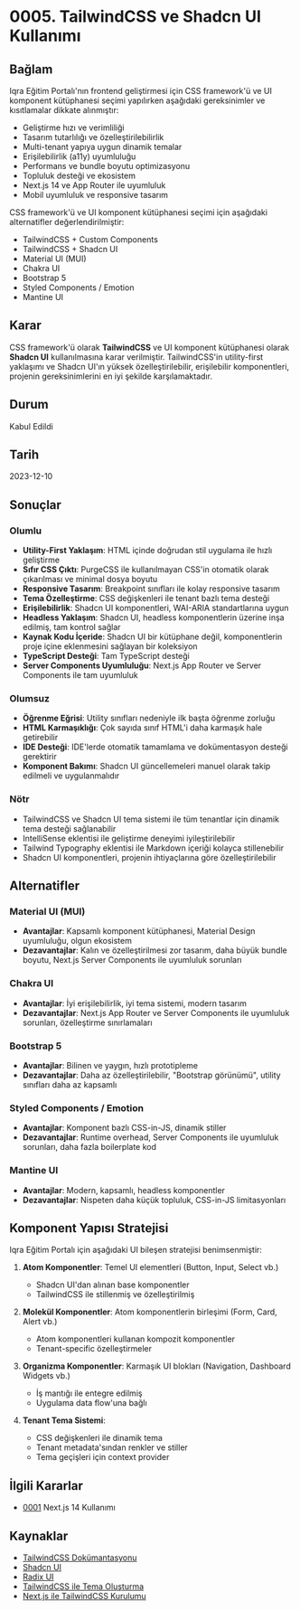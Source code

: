 # 0005. TailwindCSS ve Shadcn UI Kullanımı

## Bağlam

Iqra Eğitim Portalı'nın frontend geliştirmesi için CSS framework'ü ve UI komponent kütüphanesi seçimi yapılırken aşağıdaki gereksinimler ve kısıtlamalar dikkate alınmıştır:

- Geliştirme hızı ve verimliliği
- Tasarım tutarlılığı ve özelleştirilebilirlik
- Multi-tenant yapıya uygun dinamik temalar
- Erişilebilirlik (a11y) uyumluluğu
- Performans ve bundle boyutu optimizasyonu
- Topluluk desteği ve ekosistem
- Next.js 14 ve App Router ile uyumluluk
- Mobil uyumluluk ve responsive tasarım

CSS framework'ü ve UI komponent kütüphanesi seçimi için aşağıdaki alternatifler değerlendirilmiştir:

- TailwindCSS + Custom Components
- TailwindCSS + Shadcn UI
- Material UI (MUI)
- Chakra UI
- Bootstrap 5
- Styled Components / Emotion
- Mantine UI

## Karar

CSS framework'ü olarak **TailwindCSS** ve UI komponent kütüphanesi olarak **Shadcn UI** kullanılmasına karar verilmiştir. TailwindCSS'in utility-first yaklaşımı ve Shadcn UI'ın yüksek özelleştirilebilir, erişilebilir komponentleri, projenin gereksinimlerini en iyi şekilde karşılamaktadır.

## Durum

Kabul Edildi

## Tarih

2023-12-10

## Sonuçlar

### Olumlu

- **Utility-First Yaklaşım**: HTML içinde doğrudan stil uygulama ile hızlı geliştirme
- **Sıfır CSS Çıktı**: PurgeCSS ile kullanılmayan CSS'in otomatik olarak çıkarılması ve minimal dosya boyutu
- **Responsive Tasarım**: Breakpoint sınıfları ile kolay responsive tasarım
- **Tema Özelleştirme**: CSS değişkenleri ile tenant bazlı tema desteği
- **Erişilebilirlik**: Shadcn UI komponentleri, WAI-ARIA standartlarına uygun
- **Headless Yaklaşım**: Shadcn UI, headless komponentlerin üzerine inşa edilmiş, tam kontrol sağlar
- **Kaynak Kodu İçeride**: Shadcn UI bir kütüphane değil, komponentlerin proje içine eklenmesini sağlayan bir koleksiyon
- **TypeScript Desteği**: Tam TypeScript desteği
- **Server Components Uyumluluğu**: Next.js App Router ve Server Components ile tam uyumluluk

### Olumsuz

- **Öğrenme Eğrisi**: Utility sınıfları nedeniyle ilk başta öğrenme zorluğu
- **HTML Karmaşıklığı**: Çok sayıda sınıf HTML'i daha karmaşık hale getirebilir
- **IDE Desteği**: IDE'lerde otomatik tamamlama ve dokümentasyon desteği gerektirir
- **Komponent Bakımı**: Shadcn UI güncellemeleri manuel olarak takip edilmeli ve uygulanmalıdır

### Nötr

- TailwindCSS ve Shadcn UI tema sistemi ile tüm tenantlar için dinamik tema desteği sağlanabilir
- IntelliSense eklentisi ile geliştirme deneyimi iyileştirilebilir
- Tailwind Typography eklentisi ile Markdown içeriği kolayca stillenebilir
- Shadcn UI komponentleri, projenin ihtiyaçlarına göre özelleştirilebilir

## Alternatifler

### Material UI (MUI)

- **Avantajlar**: Kapsamlı komponent kütüphanesi, Material Design uyumluluğu, olgun ekosistem
- **Dezavantajlar**: Kalın ve özelleştirilmesi zor tasarım, daha büyük bundle boyutu, Next.js Server Components ile uyumluluk sorunları

### Chakra UI

- **Avantajlar**: İyi erişilebilirlik, iyi tema sistemi, modern tasarım
- **Dezavantajlar**: Next.js App Router ve Server Components ile uyumluluk sorunları, özelleştirme sınırlamaları

### Bootstrap 5

- **Avantajlar**: Bilinen ve yaygın, hızlı prototipleme
- **Dezavantajlar**: Daha az özelleştirilebilir, "Bootstrap görünümü", utility sınıfları daha az kapsamlı

### Styled Components / Emotion

- **Avantajlar**: Komponent bazlı CSS-in-JS, dinamik stiller
- **Dezavantajlar**: Runtime overhead, Server Components ile uyumluluk sorunları, daha fazla boilerplate kod

### Mantine UI

- **Avantajlar**: Modern, kapsamlı, headless komponentler
- **Dezavantajlar**: Nispeten daha küçük topluluk, CSS-in-JS limitasyonları

## Komponent Yapısı Stratejisi

Iqra Eğitim Portalı için aşağıdaki UI bileşen stratejisi benimsenmiştir:

1. **Atom Komponentler**: Temel UI elementleri (Button, Input, Select vb.)
   - Shadcn UI'dan alınan base komponentler
   - TailwindCSS ile stillenmiş ve özelleştirilmiş

2. **Molekül Komponentler**: Atom komponentlerin birleşimi (Form, Card, Alert vb.)
   - Atom komponentleri kullanan kompozit komponentler
   - Tenant-specific özelleştirmeler

3. **Organizma Komponentler**: Karmaşık UI blokları (Navigation, Dashboard Widgets vb.)
   - İş mantığı ile entegre edilmiş
   - Uygulama data flow'una bağlı

4. **Tenant Tema Sistemi**:
   - CSS değişkenleri ile dinamik tema
   - Tenant metadata'sından renkler ve stiller
   - Tema geçişleri için context provider

## İlgili Kararlar

- [0001](0001-nextjs-14-kullanimi.md) Next.js 14 Kullanımı

## Kaynaklar

- [TailwindCSS Dokümantasyonu](https://tailwindcss.com/docs)
- [Shadcn UI](https://ui.shadcn.com/)
- [Radix UI](https://www.radix-ui.com/)
- [TailwindCSS ile Tema Oluşturma](https://tailwindcss.com/docs/theme)
- [Next.js ile TailwindCSS Kurulumu](https://nextjs.org/docs/app/building-your-application/styling/tailwind-css)
